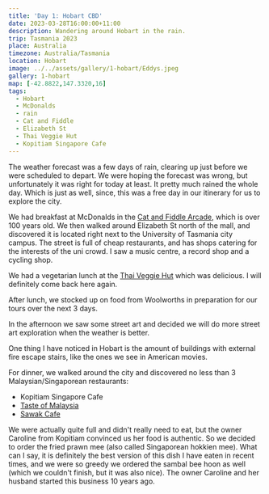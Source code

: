 ```yaml
---
title: 'Day 1: Hobart CBD'
date: 2023-03-28T16:00:00+11:00
description: Wandering around Hobart in the rain.
trip: Tasmania 2023
place: Australia
timezone: Australia/Tasmania
location: Hobart
image: ../../assets/gallery/1-hobart/Eddys.jpeg
gallery: 1-hobart
map: [-42.8822,147.3320,16]
tags:
  - Hobart
  - McDonalds
  - rain
  - Cat and Fiddle
  - Elizabeth St
  - Thai Veggie Hut
  - Kopitiam Singapore Cafe
---
```

The weather forecast was a few days of rain, clearing up just before we were scheduled to depart. We were hoping the forecast was wrong, but unfortunately it was right for today at least. It pretty much rained the whole day. Which is just as well, since, this was a free day in our itinerary for us to explore the city.

We had breakfast at McDonalds in the [Cat and Fiddle Arcade](https://www.catandfiddlearcade.com/), which is over 100 years old. We then walked around Elizabeth St north of the mall, and discovered it is located right next to the University of Tasmania city campus. The street is full of cheap restaurants, and has shops catering for the interests of the uni crowd. I saw a music centre, a record shop and a cycling shop.

We had a vegetarian lunch at the [Thai Veggie Hut](https://thaiveggiehutt.com.au/) which was delicious. I will definitely come back here again.

After lunch, we stocked up on food from Woolworths in preparation for our tours over the next 3 days.

In the afternoon we saw some street art and decided we will do more street art exploration when the weather is better.

One thing I have noticed in Hobart is the amount of buildings with external fire escape stairs, like the ones we see in American movies.

For dinner, we walked around the city and discovered no less than 3 Malaysian/Singaporean restaurants:

- Kopitiam Singapore Cafe
- [Taste of Malaysia](https://www.tasteofmalaysiahobart.com.au/)
- [Sawak Cafe](https://sawakcafe.com/)

We were actually quite full and didn't really need to eat, but the owner Caroline from Kopitiam convinced us her food is authentic. So we decided to order the fried prawn mee (also called Singaporean hokkien mee). What can I say, it is definitely the best version of this dish I have eaten in recent times, and we were so greedy we ordered the sambal bee hoon as well (which we couldn't finish, but it was also nice). The owner Caroline and her husband started this business 10 years ago.
